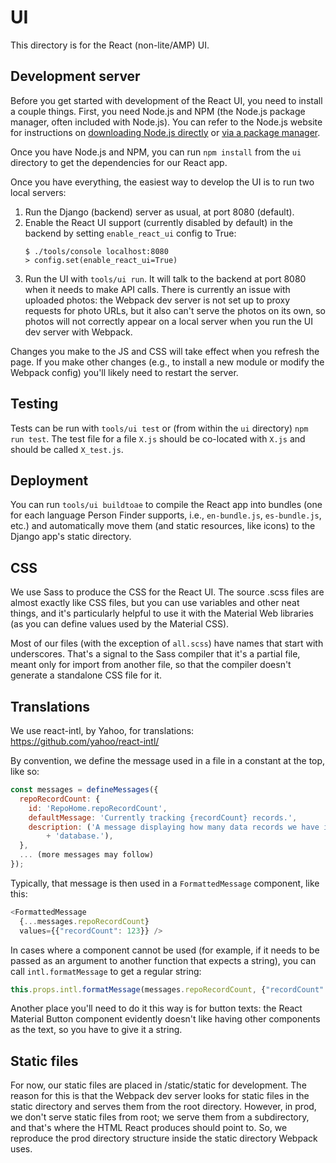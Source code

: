 # UI

This directory is for the React (non-lite/AMP) UI.

## Development server

Before you get started with development of the React UI, you need to install a
couple things. First, you need Node.js and NPM (the Node.js package manager,
often included with Node.js). You can refer to the Node.js website for
instructions on [downloading Node.js directly](https://nodejs.org/en/download/)
or [via a package manager](https://nodejs.org/en/download/package-manager/).

Once you have Node.js and NPM, you can run `npm install` from the `ui` directory
to get the dependencies for our React app.

Once you have everything, the easiest way to develop the UI is to run two local
servers:

1. Run the Django (backend) server as usual, at port 8080 (default).
2. Enable the React UI support (currently disabled by default) in the backend by
   setting `enable_react_ui` config to True:
    ```
    $ ./tools/console localhost:8080
    > config.set(enable_react_ui=True)
    ```
3. Run the UI with `tools/ui run`. It will talk to the backend at port 8080 when
   it needs to make API calls. There is currently an issue with uploaded photos:
   the Webpack dev server is not set up to proxy requests for photo URLs, but it
   also can't serve the photos on its own, so photos will not correctly appear
   on a local server when you run the UI dev server with Webpack.

Changes you make to the JS and CSS will take effect when you refresh the page.
If you make other changes (e.g., to install a new module or modify the Webpack
config) you'll likely need to restart the server.

## Testing

Tests can be run with `tools/ui test` or (from within the `ui` directory) `npm
run test`. The test file for a file `X.js` should be co-located with `X.js` and
should be called `X_test.js`.

## Deployment

You can run `tools/ui buildtoae` to compile the React app into
bundles (one for each language Person Finder supports, i.e., `en-bundle.js`,
`es-bundle.js`, etc.) and automatically move them (and static resources, like
icons) to the Django app's static directory.

## CSS

We use Sass to produce the CSS for the React UI. The source .scss files are
almost exactly like CSS files, but you can use variables and other neat things,
and it's particularly helpful to use it with the Material Web libraries (as you
can define values used by the Material CSS).

Most of our files (with the exception of `all.scss`) have names that start with
underscores. That's a signal to the Sass compiler that it's a partial file,
meant only for import from another file, so that the compiler doesn't generate a
standalone CSS file for it.

## Translations

We use react-intl, by Yahoo, for translations:
https://github.com/yahoo/react-intl/

By convention, we define the message used in a file in a constant at the top,
like so:

```javascript
const messages = defineMessages({
  repoRecordCount: {
    id: 'RepoHome.repoRecordCount',
    defaultMessage: 'Currently tracking {recordCount} records.',
    description: ('A message displaying how many data records we have in the '
        + 'database.'),
  },
  ... (more messages may follow)
});
```

Typically, that message is then used in a `FormattedMessage` component, like
this:

```javascript
<FormattedMessage
  {...messages.repoRecordCount}
  values={{"recordCount": 123}} />
```

In cases where a component cannot be used (for example, if it needs to be passed
as an argument to another function that expects a string), you can call
`intl.formatMessage` to get a regular string:

```javascript
this.props.intl.formatMessage(messages.repoRecordCount, {"recordCount": 123})
```

Another place you'll need to do it this way is for button texts: the React
Material Button component evidently doesn't like having other components as the
text, so you have to give it a string.

## Static files

For now, our static files are placed in /static/static for development. The
reason for this is that the Webpack dev server looks for static files in the
static directory and serves them from the root directory. However, in prod, we
don't serve static files from root; we serve them from a subdirectory, and
that's where the HTML React produces should point to. So, we reproduce the prod
directory structure inside the static directory Webpack uses.
